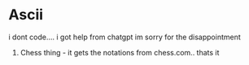 # Ascii
  
i dont code.... i got help from chatgpt im sorry for the disappointment


  1. Chess thing - it gets the notations from chess.com.. thats it
